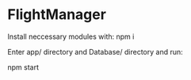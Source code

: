 # FlightManager
Install neccessary modules with:
npm i

Enter app/ directory and Database/ directory and run:

npm start
